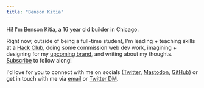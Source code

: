 ```yaml
---
title: "Benson Kitia"
---
```


Hi! I'm Benson Kitia, a 16 year old builder in Chicago.

Right now, outside of being a full-time student, I'm leading + teaching skills at a [Hack Club](https://hackclub.com), doing some commission web dev work, imagining + designing for my [upcoming brand](https://realize.lol), and writing about my thoughts. [Subscribe](/subscribe) to follow along!

I'd love for you to connect with me on socials ([Twitter](https://twitter.com/bensonkitia), [Mastodon](https://mastodon.social/@kitia), [GitHub](https://github.com/bensonkitia)) or get in touch with me via [email](mailto:hello@bvk.email) or [Twitter DM](https://twitter.com/messages/compose?recipient_id=1188270454303277056).
